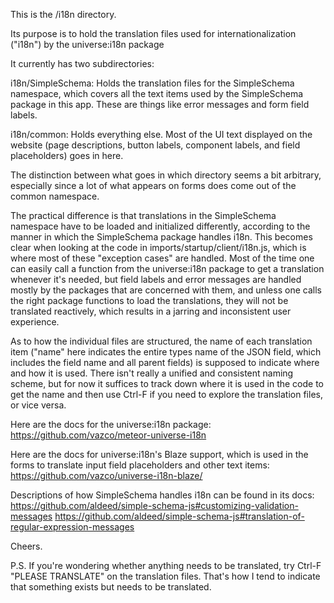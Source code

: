 This is the /i18n directory.

Its purpose is to hold the translation files used for internationalization
("i18n") by the universe:i18n package

It currently has two subdirectories:

i18n/SimpleSchema: Holds the translation files for the SimpleSchema namespace,
which covers all the text items used by the SimpleSchema package in this app.
These are things like error messages and form field labels.

i18n/common: Holds everything else. Most of the UI text displayed on the website
(page descriptions, button labels, component labels, and field placeholders)
goes in here.

The distinction between what goes in which directory seems a bit arbitrary,
especially since a lot of what appears on forms does come out of the common
namespace.

The practical difference is that translations in the SimpleSchema namespace have
to be loaded and initialized differently, according to the manner in which the
SimpleSchema package handles i18n. This becomes clear when looking at the code
in imports/startup/client/i18n.js, which is where most of these "exception
cases" are handled. Most of the time one can easily call a function from the
universe:i18n package to get a translation whenever it's needed, but field
labels and error messages are handled mostly by the packages that are concerned
with them, and unless one calls the right package functions to load the
translations, they will not be translated reactively, which results in a jarring
and inconsistent user experience.

As to how the individual files are structured, the name of each translation item
("name" here indicates the entire types name of the JSON field, which includes
the field name and all parent fields) is supposed to indicate where and how it
is used. There isn't really a unified and consistent naming scheme, but for now
it suffices to track down where it is used in the code to get the name and then
use Ctrl-F if you need to explore the translation files, or vice versa.

Here are the docs for the universe:i18n package:
https://github.com/vazco/meteor-universe-i18n

Here are the docs for universe:i18n's Blaze support, which is used in the forms
to translate input field placeholders and other text items:
https://github.com/vazco/universe-i18n-blaze/

Descriptions of how SimpleSchema handles i18n can be found in its docs:
https://github.com/aldeed/simple-schema-js#customizing-validation-messages
https://github.com/aldeed/simple-schema-js#translation-of-regular-expression-messages

Cheers.

P.S. If you're wondering whether anything needs to be translated, try Ctrl-F
"PLEASE TRANSLATE" on the translation files. That's how I tend to indicate that
something exists but needs to be translated.
